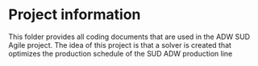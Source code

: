 # Project information

This folder provides all coding documents that are used in the ADW SUD Agile project. The idea of this project is that a solver is created that optimizes the production schedule of the SUD ADW production line
